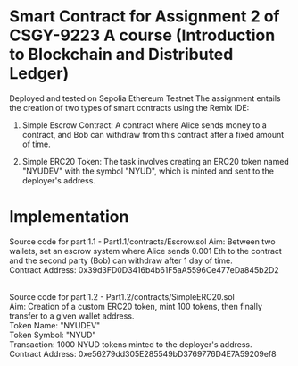 # Smart Contract for Assignment 2 of CSGY-9223 A course (Introduction to Blockchain and Distributed Ledger)

Deployed and tested on Sepolia Ethereum Testnet
The assignment entails the creation of two types of smart contracts using the Remix IDE:

  1. Simple Escrow Contract: A contract where Alice sends money to a contract, and Bob can withdraw from this contract after a fixed amount of time.

  2. Simple ERC20 Token: The task involves creating an ERC20 token named "NYUDEV" with the symbol "NYUD", which is minted and sent to the deployer's address.

# Implementation
Source code for part 1.1 - Part1.1/contracts/Escrow.sol
  Aim: Between two wallets, set an escrow system where Alice sends 0.001 Eth to the contract and the second party (Bob) can withdraw after 1 day of time.<br>
  Contract Address: 0x39d3FD0D3416b4b61F5aA5596Ce477eDa845b2D2<br><br>

Source code for part 1.2 - Part1.2/contracts/SimpleERC20.sol<br>
  Aim: Creation of a custom ERC20 token, mint 100 tokens, then finally transfer to a given wallet address.<br>
  Token Name: "NYUDEV"<br>
  Token Symbol: "NYUD"<br>
  Transaction: 1000 NYUD tokens minted to the deployer's address.<br>
  Contract Address: 0xe56279dd305E285549bD3769776D4E7A59209ef8<br>
